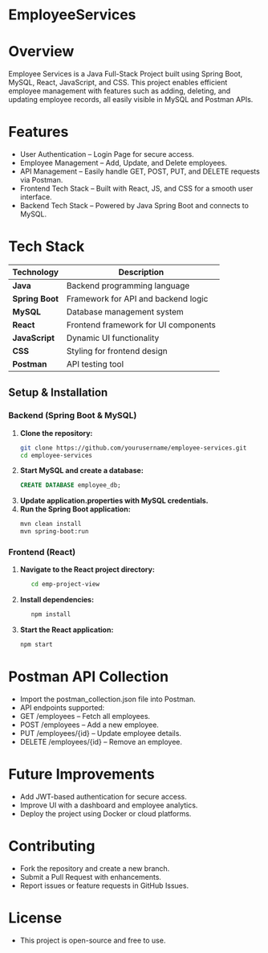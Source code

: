 # EmployeeServices

# Overview
Employee Services is a Java Full-Stack Project built using Spring Boot, MySQL, React, JavaScript, and CSS. This project enables efficient employee management with features such as adding, deleting, and updating employee records, all easily visible in MySQL and Postman APIs.

# Features 
-  User Authentication – Login Page for secure access.
-  Employee Management – Add, Update, and Delete employees.
-  API Management – Easily handle GET, POST, PUT, and DELETE requests via Postman.
-  Frontend Tech Stack – Built with React, JS, and CSS for a smooth user interface.
-  Backend Tech Stack – Powered by Java Spring Boot and connects to MySQL.

# Tech Stack 

| Technology  | Description                          |
|------------|--------------------------------------|
| **Java**   | Backend programming language        |
| **Spring Boot** | Framework for API and backend logic |
| **MySQL**  | Database management system         |
| **React**  | Frontend framework for UI components |
| **JavaScript** | Dynamic UI functionality       |
| **CSS**    | Styling for frontend design        |
| **Postman** | API testing tool                   |

## Setup & Installation

### Backend (Spring Boot & MySQL)
1. **Clone the repository:**
   ```sh
   git clone https://github.com/yourusername/employee-services.git
   cd employee-services
 2. **Start MySQL and create a database:**
    ```sql
    CREATE DATABASE employee_db;
 3. **Update application.properties with MySQL credentials.**
 4. **Run the Spring Boot application:**
    ```sh
    mvn clean install
    mvn spring-boot:run

 ### Frontend (React)
   1. **Navigate to the React project directory:**
      ```sh
         cd emp-project-view
   2. **Install dependencies:**
      ```sh
         npm install
   3. **Start the React application:**
      ```sh
      npm start

# Postman API Collection
- Import the postman_collection.json file into Postman.
- API endpoints supported:
- GET /employees – Fetch all employees.
- POST /employees – Add a new employee.
- PUT /employees/{id} – Update employee details.
- DELETE /employees/{id} – Remove an employee.

# Future Improvements 
- Add JWT-based authentication for secure access.
- Improve UI with a dashboard and employee analytics.
- Deploy the project using Docker or cloud platforms.
  
# Contributing 
- Fork the repository and create a new branch.
- Submit a Pull Request with enhancements.
- Report issues or feature requests in GitHub Issues.

# License 
- This project is open-source and free to use.

